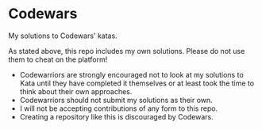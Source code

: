 # Codewars
My solutions to Codewars' katas. 



As stated above, this repo includes my own solutions. Please do not use them to cheat on the platform! 


* Codewarriors are strongly encouraged not to look at my solutions to Kata until they have completed it themselves or at least took the time to think about their own approaches.
* Codewarriors should not submit my solutions as their own.
* I will not be accepting contributions of any form to this repo.
* Creating a repository like this is discouraged by Codewars.
